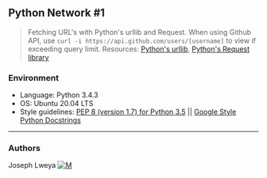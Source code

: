 ## Python Network #1
> Fetching URL's with Python's urllib and Request. When using Github API, use ```curl -i https://api.github.com/users/[username]``` to view if exceeding query limit. Resources: [Python's urllib](https://docs.python.org/3/howto/urllib2.html),
> [Python's Request library](http://docs.python-requests.org/en/master/)

### Environment
* Language: Python 3.4.3
* OS: Ubuntu 20.04 LTS
* Style guidelines: [PEP 8 (version 1.7) for Python 3.5](https://www.python.org/dev/peps/pep-0008/) || [Google Style Python Docstrings](http://sphinxcontrib-napoleon.readthedocs.io/en/latest/example_google.html)

---
### Authors
Joseph Lweya [![M](https://upload.wikimedia.org/wikipedia/fr/thumb/c/c8/Twitter_Bird.svg/30px-Twitter_Bird.svg.png)](https://twitter.com/lweyajoe)

